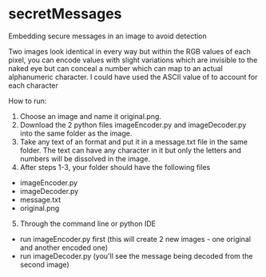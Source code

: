 secretMessages
==============

Embedding secure messages in an image to avoid detection

Two images look identical in every way but within the RGB values of each pixel, you can encode values with slight variations which are invisible to the naked eye but can conceal a number which can map to an actual alphanumeric character.
I could have used the ASCII value of to account for each character

How to run:
1. Choose an image and name it original.png.
2. Download the 2 python files imageEncoder.py and imageDecoder.py into the same folder as the image.
3. Take any text of an format and put it in a message.txt file in the same folder. The text can have any character in it but only the letters and numbers will be dissolved in the image.
4. After steps 1-3, your folder should have the following files
- imageEncoder.py
- imageDecoder.py
- message.txt
- original.png
5. Through the command line or python IDE
- run imageEncoder.py first (this will create 2 new images - one original and another encoded one)
- run imageDecoder.py (you'll see the message being decoded from the second image)
